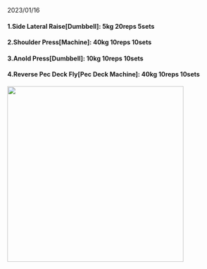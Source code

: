2023/01/16
#### 1.Side Lateral Raise\[Dumbbell\]: 5kg 20reps 5sets
#### 2.Shoulder Press\[Machine\]: 40kg 10reps 10sets
#### 3.Anold Press\[Dumbbell\]: 10kg 10reps 10sets
#### 4.Reverse Pec Deck Fly\[Pec Deck Machine\]: 40kg 10reps 10sets

<img src='../_resources/__072.png' width='400px' />
